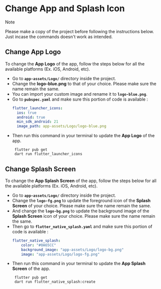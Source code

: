 # Change App and Splash Icon

>[!NOTE] 
> Please make a copy of the project before following the instructions below. Just incase 
> the commands doesn't work as intended.

## Change App Logo

To change the **App Logo** of the app, follow the steps below for all the available platforms (Ex. iOS, Android, etc).

* Go to **`app-assets/Logo/`** directory inside the project.
* Change the **logo-blue.png** to that of your choice. Please make sure the name remain the same.
* You can import your custom image and rename it to **`logo-blue.png`**.
* Go to **`pubspec.yaml`** and make sure this portion of code is available :
    ```yaml
    flutter_launcher_icons:
      ios: true
      android: true
      min_sdk_android: 21
      image_path: app-assets/Logo/logo-blue.png
    ```
* Then run this command in your terminal to update the **App Logo** of the app.
   ```terminal
    flutter pub get
    dart run flutter_launcher_icons
    ```

## Change Splash Screen

To change the **App Splash Screen** of the app, follow the steps below for all the available platforms (Ex. iOS, Android, etc).

* Go to **`app-assets/Logo/`** directory inside the project.
* Change the **`logo-fg.png`** to update the foreground icon of the **Splash Screen** of your choice. Please make sure the name remain the same.
* And change the **`logo-bg.png`** to update the background image of the **Splash Screen** icon of your choice. Please make sure the name remain the same.
* Then go to **`flutter_native_splash.yaml`** and make sure this portion of code is available :
    ```yaml
    flutter_native_splash:
        color: "#0A65CC"
        background_image: "app-assets/Logo/logo-bg.png"
        image: "app-assets/Logo/logo-fg.png"
    ```
* Then run this command in your terminal to update the **App Splash Screen** of the app.
   ```terminal
    flutter pub get
    dart run flutter_native_splash:create
    ```

